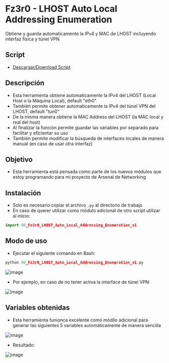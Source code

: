 # Fz3r0 - LHOST Auto Local Addressing Enumeration
Obtiene y guarda automaticamente la IPv4 y MAC de LHOST incluyendo interfaz física y túnel VPN

## Script

- [Descargar/Download Script](https://github.com/Fz3r0/Fz3r0_LHOST_Auto_Local_Addressing_Enumeration_v1/blob/main/00_Fz3r0_LHOST_Auto_Local_Addressing_Enumeration_v1%20.py)

## Descripción

- Esta herramienta obtiene automaticamente la IPv4 del LHOST (Local Host o la Máquina Local), default "eth0"     
- También permite obtener automaticamente la IPv4 del túnel VPN del LHOST, default "tun0"                        
- De la misma manera obtiene la MAC Address del LHOST (la MAC local y real del host)                             
- Al finalizar la función permite guardar las variables por separado para facilitar y eficientar su uso          
- También permite modificar la búsqueda de interfaces locales de manera manual (en caso de usar otra interfaz)  

## Objetivo

- Esta herramienta está pensada como parte de los nuevos módulos que estoy programando para mi proyecto de Arsenal de Networking

## Instalación

- Solo es necesario copiar el archivo `.py` al directorio de trabajo
- En caso de querer utilizar como módulo adicional de otro script utilizar al inicio:

```py
import 00_Fz3r0_LHOST_Auto_Local_Addressing_Enumeration_v1
```


## Modo de uso

- Ejecutar el siguiente comando en Bash:

```py
python 00_Fz3r0_LHOST_Auto_Local_Addressing_Enumeration_v1.py
```
![image](https://user-images.githubusercontent.com/94720207/210156559-e3840b9f-4fd4-43f7-ab97-69f651d93861.png)

- Por ejemplo, en caso de no tener activa la interface de túnel VPN:

![image](https://user-images.githubusercontent.com/94720207/210156537-eca2fbbb-58b6-4c41-8495-e60f3ab8be8a.png)

## Variables obtenidas

- Esta herramienta funionca excelente como módilo adicional para generar las siguientes 5 variables automáticamente de manera sencilla

![image](https://user-images.githubusercontent.com/94720207/210156689-584393f0-6566-4f39-93c6-a4cee788e461.png)

- Resultado:

![image](https://user-images.githubusercontent.com/94720207/210156721-c4112de5-09b5-4793-b0cb-b0ddef15347e.png)



